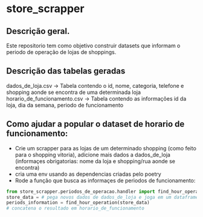 # store_scrapper

## Descrição geral.
Este repositorio tem como objetivo construir datasets que informam o periodo de operação de lojas de shoppings.
## Descrição das tabelas geradas
dados_de_loja.csv -> Tabela contendo o id, nome, categoria, telefone e shopping aonde se encontra de uma determinada loja
horario_de_funcionamento.csv -> Tabela contendo as informações id da loja, dia da semana, periodo de funcionamento
## Como ajudar a popular o dataset de horario de funcionamento:
 - Crie um scrapper para as lojas de um determinado shopping (como feito para o shopping vitoria), adicione mais dados a dados_de_loja (informaçes obrigatorias: nome da loja e shopping/rua aonde se encontra)
 - cria uma env usando as dependencias criadas pelo poetry
 - Rode a função que busca as informaçes de periodos de funcionamento:
```python
from store_scrapper.periodos_de_operacao.handler import find_hour_operation
store_data = # pega novos dados de dados_de_loja e joga em um dataframe
periods_information = find_hour_operation(store_data)
# concatena o resultado em horario_de_funcionamento
```
